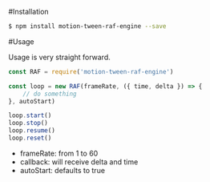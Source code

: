 #Installation

```bash
$ npm install motion-tween-raf-engine --save
```

#Usage

Usage is very straight forward.

```javascript
const RAF = require('motion-tween-raf-engine')

const loop = new RAF(frameRate, ({ time, delta }) => {
    // do something
}, autoStart)

loop.start()
loop.stop()
loop.resume()
loop.reset()
```

* frameRate: from 1 to 60
* callback: will receive delta and time
* autoStart: defaults to true
